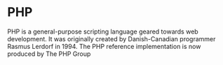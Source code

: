 # PHP
PHP is a general-purpose scripting language geared towards web development. It was originally created by Danish-Canadian programmer Rasmus Lerdorf in 1994. The PHP reference implementation is now produced by The PHP Group
